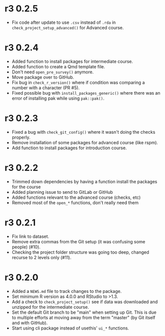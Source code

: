 # r3 0.2.5

-   Fix code after update to use `.csv` instead of `.rda` in
    `check_project_setup_advanced()` for Advanced course.

# r3 0.2.4

-   Added function to install packages for intermediate course.
-   Added function to create a Qmd template file.
-   Don't need `open_pre_survey()` anymore.
-   Move package over to GitHub.
-   Fix bug in `check_r_version()` where if condition was comparing a
    number with a character (PR #5).
-   Fixed possible bug with `install_packages_generic()` where there was
    an error of installing pak while using `pak::pak()`.

# r3 0.2.3

-   Fixed a bug with `check_git_config()` where it wasn't doing the
    checks properly.
-   Remove installation of some packages for advanced course (like
    rspm).
-   Add function to install packages for introduction course.

# r3 0.2.2

-   Trimmed down dependencies by having a function install the packages
    for the course
-   Added planning issue to send to GitLab or GitHub
-   Added functions relevant to the advanced course (checks, etc)
-   Removed most of the `open_*` functions, don't really need them

# r3 0.2.1

-   Fix link to dataset.
-   Remove extra commas from the Git setup (it was confusing some
    people) (#10).
-   Checking the project folder structure was going too deep, changed
    recurse to 2 levels only (#11).

# r3 0.2.0

-   Added a `NEWS.md` file to track changes to the package.
-   Set minimum R version as 4.0.0 and RStudio to \>1.3.
-   Add a check to `check_project_setup()` see if data was downloaded
    and unzipped for the intermediate course.
-   Set the default Git branch to be "main" when setting up Git. This is
    due to multiple efforts at moving away from the term "master" (by
    Git itself and with GitHub).
-   Start using cli package instead of usethis' `ui_*` functions.

